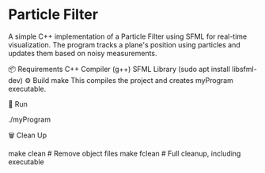 # Particle Filter
A simple C++ implementation of a Particle Filter using SFML for real-time visualization. The program tracks a plane's position using particles and updates them based on noisy measurements.

📦 Requirements
C++ Compiler (g++)
SFML Library (sudo apt install libsfml-dev)
⚙️ Build
make
This compiles the project and creates myProgram executable.

🚀 Run


./myProgram

🗑️ Clean Up

make clean   # Remove object files
make fclean  # Full cleanup, including executable



